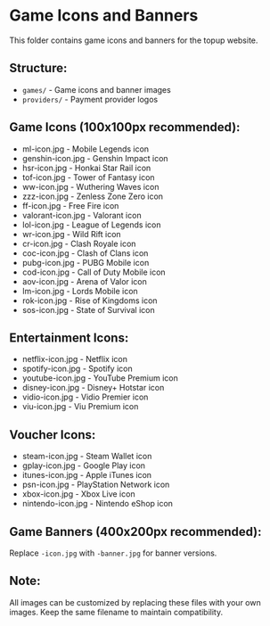# Game Icons and Banners

This folder contains game icons and banners for the topup website.

## Structure:
- `games/` - Game icons and banner images
- `providers/` - Payment provider logos

## Game Icons (100x100px recommended):
- ml-icon.jpg - Mobile Legends icon
- genshin-icon.jpg - Genshin Impact icon  
- hsr-icon.jpg - Honkai Star Rail icon
- tof-icon.jpg - Tower of Fantasy icon
- ww-icon.jpg - Wuthering Waves icon
- zzz-icon.jpg - Zenless Zone Zero icon
- ff-icon.jpg - Free Fire icon
- valorant-icon.jpg - Valorant icon
- lol-icon.jpg - League of Legends icon
- wr-icon.jpg - Wild Rift icon
- cr-icon.jpg - Clash Royale icon
- coc-icon.jpg - Clash of Clans icon
- pubg-icon.jpg - PUBG Mobile icon
- cod-icon.jpg - Call of Duty Mobile icon
- aov-icon.jpg - Arena of Valor icon
- lm-icon.jpg - Lords Mobile icon
- rok-icon.jpg - Rise of Kingdoms icon
- sos-icon.jpg - State of Survival icon

## Entertainment Icons:
- netflix-icon.jpg - Netflix icon
- spotify-icon.jpg - Spotify icon
- youtube-icon.jpg - YouTube Premium icon
- disney-icon.jpg - Disney+ Hotstar icon
- vidio-icon.jpg - Vidio Premier icon
- viu-icon.jpg - Viu Premium icon

## Voucher Icons:
- steam-icon.jpg - Steam Wallet icon
- gplay-icon.jpg - Google Play icon
- itunes-icon.jpg - Apple iTunes icon
- psn-icon.jpg - PlayStation Network icon
- xbox-icon.jpg - Xbox Live icon
- nintendo-icon.jpg - Nintendo eShop icon

## Game Banners (400x200px recommended):
Replace `-icon.jpg` with `-banner.jpg` for banner versions.

## Note:
All images can be customized by replacing these files with your own images.
Keep the same filename to maintain compatibility.

